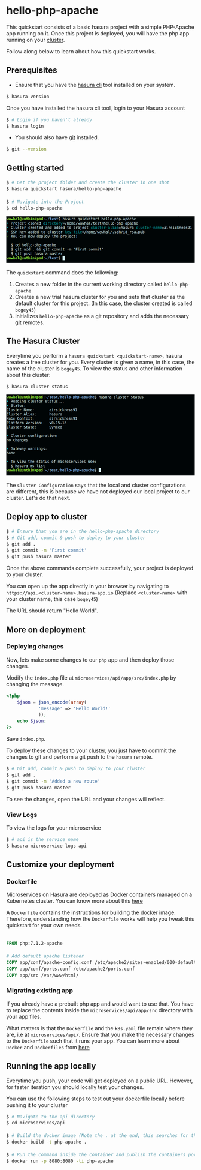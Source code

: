 # hello-php-apache

This quickstart consists of a basic hasura project with a simple PHP-Apache app running on it. Once this project is deployed, you will have the php app running on your [cluster](https://docs.hasura.io/0.15/manual/getting-started/index.html#concept-2-a-hasura-cluster).

Follow along below to learn about how this quickstart works.

## Prerequisites

* Ensure that you have the [hasura cli](https://docs.hasura.io/0.15/manual/install-hasura-cli.html) tool installed on your system.

```sh
$ hasura version
```

Once you have installed the hasura cli tool, login to your Hasura account

```sh
$ # Login if you haven't already
$ hasura login
```

* You should also have [git](https://git-scm.com) installed.

```sh
$ git --version
```

## Getting started

```sh
$ # Get the project folder and create the cluster in one shot
$ hasura quickstart hasura/hello-php-apache

$ # Navigate into the Project
$ cd hello-php-apache

```

![Quickstart](https://raw.githubusercontent.com/hasura/hello-php-apache/new/assets/quickstart.png "Quickstart")

The `quickstart` command does the following:
1. Creates a new folder in the current working directory called `hello-php-apache`
2. Creates a new trial hasura cluster for you and sets that cluster as the default cluster for this project. (In this case, the cluster created is called `bogey45`)
3. Initializes `hello-php-apache` as a git repository and adds the necessary git remotes.

## The Hasura Cluster

Everytime you perform a `hasura quickstart <quickstart-name>`, hasura creates a free cluster for you. Every cluster is given a name, in this case, the name of the cluster is `bogey45`. To view the status and other information about this cluster:

```sh
$ hasura cluster status
```

![ClusterStatus](https://raw.githubusercontent.com/hasura/hello-php-apache/new/assets/clusterstatus.png "ClusterStatus")

The `Cluster Configuration` says that the local and cluster configurations are different, this is because we have not deployed our local project to our cluster. Let's do that next.

## Deploy app to cluster

```sh
$ # Ensure that you are in the hello-php-apache directory
$ # Git add, commit & push to deploy to your cluster
$ git add .
$ git commit -m 'First commit'
$ git push hasura master
```

Once the above commands complete successfully, your project is deployed to your cluster.

You can open up the app directly in your browser by navigating to `https://api.<cluster-name>.hasura-app.io` (Replace `<cluster-name>` with your cluster name, this case `bogey45`)

The URL should return "Hello World".

## More on deployment

### Deploying changes

Now, lets make some changes to our `php` app and then deploy those changes.

Modify the `index.php` file at `microservices/api/app/src/index.php` by changing the message.

```php
<?php
    $json = json_encode(array(
            'message' => 'Hello World!' 
            ));
    echo $json;
?>
```

Save `index.php`.

To deploy these changes to your cluster, you just have to commit the changes to git and perform a git push to the `hasura` remote.

```sh
$ # Git add, commit & push to deploy to your cluster
$ git add .
$ git commit -m 'Added a new route'
$ git push hasura master
```

To see the changes, open the URL and your changes will reflect.

### View Logs

To view the logs for your microservice

```sh
$ # api is the service name
$ hasura microservice logs api
```

## Customize your deployment

### Dockerfile

Microservices on Hasura are deployed as Docker containers managed on a Kubernetes cluster. You can know more about this [here](https://docs.hasura.io/0.15/manual/custom-microservices/develop-custom-services/index.html#using-a-dockerfile)

A `Dockerfile` contains the instructions for building the docker image. Therefore, understanding how the `Dockerfile` works will help you tweak this quickstart for your own needs.

```Dockerfile

FROM php:7.1.2-apache

# Add default apache listener
COPY app/conf/apache-config.conf /etc/apache2/sites-enabled/000-default.conf
COPY app/conf/ports.conf /etc/apache2/ports.conf
COPY app/src /var/www/html/
```

### Migrating existing app

If you already have a prebuilt php app and would want to use that. You have to replace the contents inside the `microservices/api/app/src` directory with your app files.

What matters is that the `Dockerfile` and the `k8s.yaml` file remain where they are, i.e at `microservices/api/`. Ensure that you make the necessary changes to the `Dockerfile` such that it runs your app. You can learn more about `Docker` and `Dockerfiles` from [here](https://docs.docker.com/)

## Running the app locally

Everytime you push, your code will get deployed on a public URL. However, for faster iteration you should locally test your changes.

You can use the following steps to test out your dockerfile locally before pushing it to your cluster

```sh
$ # Navigate to the api directory
$ cd microservices/api

$ # Build the docker image (Note the . at the end, this searches for the Dockerfile in the current directory)
$ docker build -t php-apache .

$ # Run the command inside the container and publish the containers port 8080 to the localhost 8080 of your machine
$ docker run -p 8080:8080 -ti php-apache
```
